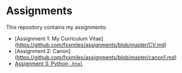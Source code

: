 # Assignments
This repository contains my assignments:
* [Assignment 1: My Curriculum Vitae] (https://github.com/fxxmiles/assignments/blob/master/CV.md)
* [Assignment 2: Canon] (https://github.com/fxxmiles/assignments/blob/master/canon1.md)
* [Assignment 3: Python `.html`](https://fxxmiles.github.io/Python_assignment_acemoglu.html)
